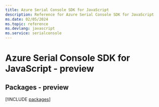 ```yaml
---
title: Azure Serial Console SDK for JavaScript
description: Reference for Azure Serial Console SDK for JavaScript
ms.date: 02/05/2024
ms.topic: reference
ms.devlang: javascript
ms.service: serialconsole
---
```

# Azure Serial Console SDK for JavaScript - preview
## Packages - preview
[!INCLUDE [packages](serial-console-index.md)]